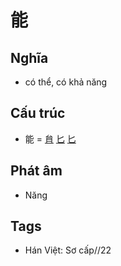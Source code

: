 # 能

## Nghĩa

* có thể, có khả năng

## Cấu trúc
* 能 = [䏍](䏍.md) [匕](匕.md) [匕](匕.md)

## Phát âm

* Năng

## Tags
* Hán Việt: Sơ cấp//22

<script>window.HANZI_FIELD='能';</script>
